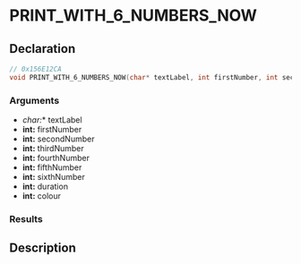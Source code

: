# PRINT_WITH_6_NUMBERS_NOW

## Declaration
```cpp
// 0x156E12CA
void PRINT_WITH_6_NUMBERS_NOW(char* textLabel, int firstNumber, int secondNumber, int thirdNumber, int fourthNumber, int fifthNumber, int sixthNumber, int duration, int colour);
```

### Arguments
- **char*:** textLabel
- **int:** firstNumber
- **int:** secondNumber
- **int:** thirdNumber
- **int:** fourthNumber
- **int:** fifthNumber
- **int:** sixthNumber
- **int:** duration
- **int:** colour

### Results

## Description
